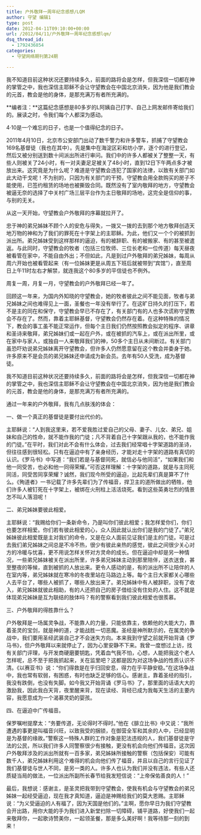 ```yaml
---
title: 户外敬拜一周年纪念感想/LQM
author: 守望 编辑1
type: post
date: 2012-04-11T09:10:00+00:00
url: /2012/04/11/户外敬拜一周年纪念感想lqm/
dsq_thread_id:
  - 1792436854
categories:
  - 守望网络期刊第24期

---
```

我不知道目前这种状况还要持续多久，前面的路将会是怎样，但我深信一切都在神的掌管之中，我也深信主耶稣不会让守望教会在中国北京消失，因为他是我们教会的元首，教会是他的身体，是那充满万有者所充满的。

<!--more-->

**编者注：**这篇纪念感想是80多岁的L阿姨自己打字、自己上网发邮件寄给我们的。展读之时，令我们每个人都深为感动。

4·10是一个难忘的日子，也是一个值得纪念的日子。

2011年4月10日，北京市公安部门出动了数千警力和许多警车，抓捕了守望教会169名基督徒（我也在其中）。先是集中在海淀区彩和坊小学，逐个的进行登记，然后又被分别送到数十间派出所进行审问。我们中的许多人都被关了整整一天，有些人则被关了24小时，有一对夫妻足足被关了48小时，直到12日下午两点多才被放出来。这究竟是为什么呢？难道是守望教会违犯了国家的法律，以致有关部门如此大动干戈呢！不为别的，只因为有关部门的干预，守望教会用全款购买的房子不能使用，已签约租赁的场地也被撕毁合同。既然没有了室内敬拜的地方，守望教会被逼无奈的选择了中关村广场三层平台作为主日敬拜的场地，这完全是信仰的事，与别的无关。

从这一天开始，守望教会户外敬拜的序幕就拉开了。

忠于神的弟兄姊妹不顾个人的安危与得失，一拨又一拨的去到那个地方敬拜创造天地万物的神和为了我们的罪死在十字架上的主耶稣。为此，他们又一个个的被抓到派出所。弟兄姊妹受到这样那样的逼迫，有的被辞职、有的被搬家、有的甚至被遣返。与此同时，守望教会的牧者（包括三位牧师、三位长老和一位传道）每天昼夜被看管在家中，不能自由外出；不但如此，凡是到过户外敬拜的弟兄姊妹，每周从周六开始也被看管起来（有一位姊妹更是从周五下班后就被带到“宾馆”），直至周日上午11时左右才解禁，就连我这个80多岁的平信徒也不例外。

周复一周，月复一月，守望教会的户外敬拜已经一年了。

回顾这一年来，为国内外知晓的守望教会，她的牧者彼此之间不能见面，牧者与弟兄姊妹之间也难得见上一面，圣餐也一年没有举行了。在这旷日持久的打压下，若不是主的同在和保守，守望教会早已不存在了，有关部门有的人也多次谎称守望教会不存在了。然而，靠着主耶稣基督，守望教会仍然存在着。在这种特殊的情况下，教会的事工虽不能正常运作，但每个主日我们仍然按照教会拟定的程序、讲章和圣诗来敬拜，弟兄姊妹们或一起在户外，或在被抓的汽车上，或在派出所里，或在家中与家人，或独自一人来敬拜我们的神，50多个主日从未间断过。有关部门虽恐吓劝说弟兄姊妹离开守望教会，但许多人仍然愿意留在这个教会并委身于她。许多原来不是会员的弟兄姊妹还申请成为新会员。去年有50人受洗，成为基督徒。

我不知道目前这种状况还要持续多久，前面的路将会是怎样，但我深信一切都在神的掌管之中，我也深信主耶稣不会让守望教会在中国北京消失，因为他是我们教会的元首，教会是他的身体，是那充满万有者所充满的。

通过一年来的户外敬拜，我有几点肤浅的体会：

一、做一个真正的基督徒是要付出代价的。

主耶稣说：“人到我这里来，若不爱我胜过爱自己的父母、妻子、儿女、弟兄、姐妹和自己的性命，就不能作我的门徒；凡不背着自己十字架跟从我的，也不能作我的门徒。”在平时，我们对此不会有什么体会，过去我们经常唱十字架道路的圣诗，但往往感到很轻松。只有在逼迫中有了亲身经历，才能对走十字架的道路有真切的认识。《罗马书》中写道：“我们若是与基督同死，就信必与他同活”，“如果我们和他一同受苦，也必和他一同得荣耀。”可否这样理解：十字架的道路，就是与主同死同活，同受苦同享荣耀？诚然，我们现今所受的逼迫，比起先辈们真是算不了什么。《殉道者》一书记载了许多先辈们为了传福音，捍卫主的道所做出的牺牲，他们许多人被钉死在十字架上，被绑在火刑柱上活活烧死。看到这些英勇壮烈的情景怎不叫人落泪呢！

二、弟兄姊妹要彼此相爱。

主耶稣说：“我赐给你们一条新命令，乃是叫你们彼此相爱；我怎样爱你们，你们也要怎样相爱。你们若有彼此相爱的心，众人因此就认出你们是我的门徒了。”弟兄姊妹彼此相爱既是主对我们的命令，又是在众人面前见证我们是主的门徒。可是过去我们弟兄姊妹之间总是不冷不热，很少有彼此亲热的感觉，彼此之间很少关心对方的冷暖与忧喜，更不用说怎样关怀对方灵命的成长。但在逼迫中却是另一种情况，一些弟兄姊妹被关在派出所里，许多弟兄姊妹主动到那里陪伴，送衣送食，甚至整夜的等候，直到被抓的人放出来。更令人感动的是，有的派出所不让陪伴的人在室内等，弟兄姊妹就在寒冷的冬夜里站在马路边上等。每个主日大家都关心哪些人去平台了，哪些人被抓了，哪些人放出来了。弟兄姊妹中有人被辞职，没有了收入，弟兄姊妹就彼此相助，有的人还把自己的房子借给没有住处的人住。这不就是体现弟兄姊妹是互为联结的肢体吗？有的警察看到我们彼此相爱也很羨慕。

三、户外敬拜的得胜靠什么？

户外敬拜是一场属灵争战，不能靠人的力量，只能依靠主，依赖他的大能大力，靠着圣灵的宝剑，就是神的道，才能战胜一切恶魔。圣经是神所默示的，在属灵的争战中，我们要用圣经武装自己才不会迷失方向。本来我到守望之前就开始背诵《罗马书》，但户外敬拜以来就停止了，因为心里安静不下来。我曾一度想过上访，找有关部门评理，与开发商硬磨要钥匙，凭着血气我不怕，心想，人能把我这个老人怎样呢，总不至于把我抓起来，关在监里吧？这都是因为对这场争战的性质认识不清。《以赛亚书》说：“你们得救是在乎归回安息，得力在乎平静安稳。”在这场争战中，我也常有软弱，有困惑，有时也缺乏足够的信心。感谢主，靠着圣经的指引，我没有跌倒，也没有失脚。如今我又开始背诵《罗马书》了，那里面的话语大大的激励我，因此我白天背，夜里醒来背，现在读经、背经已成为我每天生活的主要内容，我愿意成为一个渴慕灵奶的婴孩。

四、在逼迫中广传福音。

保罗嘱咐提摩太：“务要传道，无论得时不得时。”他在《腓立比书》中又说：“我所遭遇的事更是叫福音兴旺，以致我受的捆锁，在御营全军和其余的人中，已经显明是为基督的缘故。”警察这一特殊人群的工作对象是犯法违规的人，我们基督徒是守法的公民，所以我们许多人同警察很少有接触，更没有机会向他们传福音。这次因户外敬拜涉及的派出所就有一百多家，弟兄姊妹所接触的警察（包括保安）可能有数千人，弟兄姊妹利用这个难得的机会向他们传了福音，并且以自己的言行见证了我们基督徒与世人不同，是另一类的人。许多人也认为我们并没有违法，有些人还质疑当局的做法，一位派出所副所长春节给我发短信说：“上帝保佑善良的人！”

最后，我想说：感谢主，是圣灵把我带到守望教会，使我有机会与守望教会的弟兄姊妹一起经受逼迫，现在我才真知道，逼迫是神赐给我们的莫大恩赐。主耶稣说：“为义受逼迫的人有福了，因为天国是他们的。”主啊，愿你早日为我们守望教会开出路，用你大能的手为我们进入新堂扫除一切障碍，铺平道路，好使我们一起来敬拜你，一起歌诗赞美你，一起领圣餐，那是多么美好啊！我等待那一刻的到来！